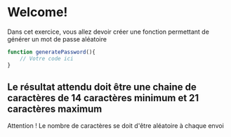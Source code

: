 # Welcome!

Dans cet exercice, vous allez devoir créer une fonction permettant de générer un mot de passe aléatoire

```javascript runnable
function generatePassword(){
    // Votre code ici
}
```

## Le résultat attendu doit être une chaine de caractères de 14 caractères minimum et 21 caractères maximum

Attention ! Le nombre de caractères se doit d'être aléatoire à chaque envoi
